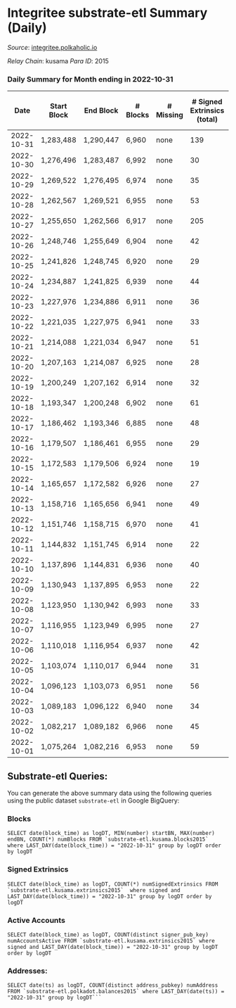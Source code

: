 # Integritee substrate-etl Summary (Daily)

_Source_: [integritee.polkaholic.io](https://integritee.polkaholic.io)

*Relay Chain*: kusama
*Para ID*: 2015



### Daily Summary for Month ending in 2022-10-31


| Date | Start Block | End Block | # Blocks | # Missing | # Signed Extrinsics (total) | # Active Accounts | # Addresses with Balances | # Events | # Transfers | # XCM Transfers In | # XCM Transfers Out |
| ---- | ----------- | --------- | -------- | --------- | --------------------------- | ----------------- | ------------------------- | -------- | ----------- | ------------------ | ------------------- |
| 2022-10-31 | 1,283,488 | 1,290,447 | 6,960 | none  | 139 | 43 | 12,742 | 14,775 | 109 ($12,481.78) |   |   |
| 2022-10-30 | 1,276,496 | 1,283,487 | 6,992 | none  | 30 | 17 | 12,741 | 14,176 | 18 ($8,328.43) |   |   |
| 2022-10-29 | 1,269,522 | 1,276,495 | 6,974 | none  | 35 | 22 | 12,741 | 14,174 | 22 ($704.35) |   |   |
| 2022-10-28 | 1,262,567 | 1,269,521 | 6,955 | none  | 53 | 25 |  | 14,268 | 38 ($2,852.27) |   |   |
| 2022-10-27 | 1,255,650 | 1,262,566 | 6,917 | none  | 205 | 46 | 12,728 | 15,081 | 185 ($112,378) |   |   |
| 2022-10-26 | 1,248,746 | 1,255,649 | 6,904 | none  | 42 | 26 | 12,724 | 14,081 | 26 ($40,270.29) |   |   |
| 2022-10-25 | 1,241,826 | 1,248,745 | 6,920 | none  | 29 | 14 | 12,722 | 14,027 | 14 ($1,236.10) |   |   |
| 2022-10-24 | 1,234,887 | 1,241,825 | 6,939 | none  | 44 | 25 | 12,720 | 14,161 | 29 ($4,312.53) |   |   |
| 2022-10-23 | 1,227,976 | 1,234,886 | 6,911 | none  | 36 | 17 | 12,717 | 14,049 | 15 ($1,787.33) |   |   |
| 2022-10-22 | 1,221,035 | 1,227,975 | 6,941 | none  | 33 | 16 |  | 14,100 | 21 ($1,112.93) |   |   |
| 2022-10-21 | 1,214,088 | 1,221,034 | 6,947 | none  | 51 | 33 |  | 14,218 | 28 ($7,540.00) |   |   |
| 2022-10-20 | 1,207,163 | 1,214,087 | 6,925 | none  | 28 | 13 |  | 14,037 | 20 ($10,894.98) |   |   |
| 2022-10-19 | 1,200,249 | 1,207,162 | 6,914 | none  | 32 | 24 | 12,706 | 14,030 | 19 ($3,846.71) |   |   |
| 2022-10-18 | 1,193,347 | 1,200,248 | 6,902 | none  | 61 | 31 | 12,704 | 14,210 | 47 ($57,886.83) |   |   |
| 2022-10-17 | 1,186,462 | 1,193,346 | 6,885 | none  | 48 | 26 | 12,699 | 14,079 | 15 ($5,405.20) |   |   |
| 2022-10-16 | 1,179,507 | 1,186,461 | 6,955 | none  | 29 | 19 | 12,697 | 14,099 | 15 ($967.71) |   |   |
| 2022-10-15 | 1,172,583 | 1,179,506 | 6,924 | none  | 19 | 13 |  | 13,973 | 8 ($243.25) |   | 1 ($29.91) |
| 2022-10-14 | 1,165,657 | 1,172,582 | 6,926 | none  | 27 | 18 | 12,696 | 14,022 | 15 ($1,433.82) |   |   |
| 2022-10-13 | 1,158,716 | 1,165,656 | 6,941 | none  | 49 | 34 | 12,696 | 14,192 | 29 ($3,294.77) |   | 1 ($1.01) |
| 2022-10-12 | 1,151,746 | 1,158,715 | 6,970 | none  | 41 | 20 | 12,693 | 14,201 | 28 ($5,832.28) |   |   |
| 2022-10-11 | 1,144,832 | 1,151,745 | 6,914 | none  | 22 | 15 | 12,690 | 13,976 | 16 ($949.93) |   |   |
| 2022-10-10 | 1,137,896 | 1,144,831 | 6,936 | none  | 40 | 26 | 12,688 | 14,127 | 26 ($3,779.84) |   |   |
| 2022-10-09 | 1,130,943 | 1,137,895 | 6,953 | none  | 22 | 14 | 12,685 | 14,048 | 11 ($4,282.33) |   | 1 ($3.01) |
| 2022-10-08 | 1,123,950 | 1,130,942 | 6,993 | none  | 33 | 23 | 12,684 | 14,205 | 19 ($841.33) | 1 ($0.29) |   |
| 2022-10-07 | 1,116,955 | 1,123,949 | 6,995 | none  | 27 | 14 | 12,681 | 14,160 | 10 ($385.15) |   |   |
| 2022-10-06 | 1,110,018 | 1,116,954 | 6,937 | none  | 42 | 27 | 12,681 | 14,147 | 30 ($9,332.83) |   |   |
| 2022-10-05 | 1,103,074 | 1,110,017 | 6,944 | none  | 31 | 20 | 12,678 | 14,087 | 17 ($1,545.72) |   | 1 ($0.30) |
| 2022-10-04 | 1,096,123 | 1,103,073 | 6,951 | none  | 56 | 28 |  | 14,268 | 42 ($26,961.53) |   |   |
| 2022-10-03 | 1,089,183 | 1,096,122 | 6,940 | none  | 34 | 20 |  | 14,099 | 21 ($2,392.83) |   | 2 ($62.55) |
| 2022-10-02 | 1,082,217 | 1,089,182 | 6,966 | none  | 45 | 30 |  | 14,220 | 31 ($64,257.08) |   |   |
| 2022-10-01 | 1,075,264 | 1,082,216 | 6,953 | none  | 59 | 33 |  | 14,304 | 48 ($6,890.18) |   |   |

## Substrate-etl Queries:
You can generate the above summary data using the following queries using the public dataset `substrate-etl` in Google BigQuery:


### Blocks
```
SELECT date(block_time) as logDT, MIN(number) startBN, MAX(number) endBN, COUNT(*) numBlocks FROM `substrate-etl.kusama.blocks2015`  where LAST_DAY(date(block_time)) = "2022-10-31" group by logDT order by logDT
```


### Signed Extrinsics
```
SELECT date(block_time) as logDT, COUNT(*) numSignedExtrinsics FROM `substrate-etl.kusama.extrinsics2015`  where signed and LAST_DAY(date(block_time)) = "2022-10-31" group by logDT order by logDT
```


### Active Accounts
```
SELECT date(block_time) as logDT, COUNT(distinct signer_pub_key) numAccountsActive FROM `substrate-etl.kusama.extrinsics2015` where signed and LAST_DAY(date(block_time)) = "2022-10-31" group by logDT order by logDT
```


### Addresses:
```
SELECT date(ts) as logDT, COUNT(distinct address_pubkey) numAddress FROM `substrate-etl.polkadot.balances2015` where LAST_DAY(date(ts)) = "2022-10-31" group by logDT```

